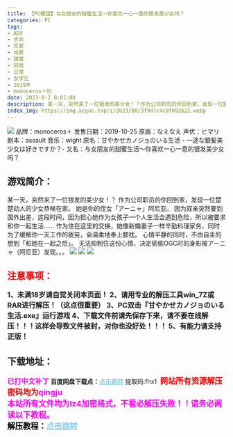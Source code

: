 ```yaml
---
title: 【PC硬盘】与女朋友的甜蜜生活～你喜欢一心一意的银发美少女吗？
categories: PC
tags:
- ADV
- 步兵
- 恋爱
- 纯爱
- 甜蜜
- 同居
- 日常
- 女学生
- 2019年
- monoceros＋社
date: 2023-8-2 8:01:00
description: 某一天，突然来了一位银发的美少女！？作为公司职员的你回到家，发现一位楚楚动人的少女恭候在家。她是你的侄女「アーニャ」阿尼亚。因为双亲突然要到国外出差，这段时间，因为担心她作为女孩子一个人生活会遇到危险，所以被要求和你一起生活......作为住在这里的交换，她像新婚妻子一样辛勤料理家务，同时为了缓解你一天工作的疲劳，会温柔地奉上膝枕。心情平静的同时，不由自主的想到「和她在一起之后」。无法抑制住这份心情，决定偷偷OGC时的身影被アーニャ（阿尼亚）发现。。。
index_img: https://img.acgus.top/i/2023/08/3f9d7c4c0f092622.webp
---
```

![](https://img.acgus.top/i/2023/08/3f9d7c4c0f092622.webp)
品牌：monoceros＋
发售日期：2019-10-25
原画：なえなえ
声优：ヒマリ
剧本：assault
音乐：wight
原名：甘やかせカノジョのいる生活 - 一途な銀髪美少女は好きですか？-
又名：与女朋友的甜蜜生活～你喜欢一心一意的银发美少女吗？

## 游戏简介：
某一天，突然来了一位银发的美少女！？
作为公司职员的你回到家，发现一位楚楚动人的少女恭候在家。
她是你的侄女「アーニャ」阿尼亚。
因为双亲突然要到国外出差，这段时间，因为担心她作为女孩子一个人生活会遇到危险，所以被要求和你一起生活......
作为住在这里的交换，她像新婚妻子一样辛勤料理家务，同时为了缓解你一天工作的疲劳，会温柔地奉上膝枕。
心情平静的同时，不由自主的想到「和她在一起之后」。
无法抑制住这份心情，决定偷偷OGC时的身影被アーニャ（阿尼亚）发现。。。
![](https://img.acgus.top/i/2023/08/826c5184ef092630.webp)
![](https://img.acgus.top/i/2023/08/f631121b4d092627.webp)
![](https://img.acgus.top/i/2023/08/2c1996bd6f092624.webp)




## <font color=#FF0000 >注意事项：</font>
<font size=3><b>1、未满18岁请自觉关闭本页面！
2、请用专业的解压工具win_7Z或RAR进行解压！（这点很重要）
3、PC双击『甘やかせカノジョのいる生活.exe』运行游戏
4、下载文件前请先保存下来，请不要在线解压！！！这样会导致文件被封，对你也没好处！！！
5、有能力请支持正版！</b></font>

## 下载地址：
<font color=#FF00FF size=3><b>已打中文补丁</b></font>
<b>百度网盘下载点：</b><a href="https://pan.baidu.com/s/1Amr2sNmmKrDC7SvSQTwVsA?pwd=fhx1" style="color: #87CEEB;"><b>点击跳转</b></a> 提取码:fhx1
<a style="padding: 0" href="https://post.qingju.org/AD/"><img style="max-width:100%" src="https://img.acgus.top/i/2024/07/478f689b8021d8d499ab43d21acf137a.gif" alt=""></a>
<b><font color=#FF0000 size=4>网站所有资源解压密码均为</b></font><b><font color=#FF00FF size=4>qingju</font><font color=#FF0000 ></font></b><br><b><font color=#FF00FF size=4>本站所有文件均为lz4加密格式，不看必解压失败！！请务必阅读以下教程。</b></font><br><b><font color=#000 size=4>解压教程：</b><a href="https://post.qingju.org/tutorial/000/" style="color: #87CEEB;"><b>点击跳转</b></a>
